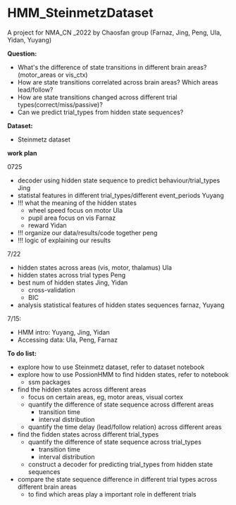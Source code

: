 # HMM_SteinmetzDataset
A project for NMA_CN _2022 by Chaosfan group (Farnaz, Jing, Peng, Ula, Yidan, Yuyang)

**Question:**
- What's the difference of state transitions in different brain areas? (motor_areas or vis_ctx)
- How are state transitions correlated across brain areas? Which areas lead/follow?
- How are state transitions changed across different trial types(correct/miss/passive)? 
- Can we predict trial_types from hidden state sequences?

**Dataset:**
- Steinmetz dataset

**work plan**

0725
- decoder using hidden state sequence to predict behaviour/trial_types  Jing
- statistal features in different trial_types/different event_periods   Yuyang
- !!! what the meaning of the hidden states
    - wheel speed focus on motor    Ula
    - pupil area focus on vis        Farnaz
    - reward   Yidan
- !!! organize our data/results/code together  peng
- !!! logic of explaining our results

7/22
- hidden states across areas (vis, motor, thalamus) Ula
- hidden states across trial types  Peng
- best num of hidden states  Jing, Yidan
    - cross-validation
    - BIC
- analysis statistical features of hidden states sequences farnaz, Yuyang

7/15:
- HMM intro: Yuyang, Jing, Yidan
- Accessing data: Ula, Peng, Farnaz

**To do list:**
- explore how to use Steinmetz dataset, refer to dataset notebook
- explore how to use PossionHMM to find hidden states, refer to notebook
    - ssm packages
- find the hidden states across different areas
    - focus on certain areas, eg, motor areas, visual cortex
    - quantify the difference of state sequence across different areas
        - transition time
        - interval distribution
    - quantify the time delay (lead/follow relation) across different areas
- find the fidden states across different trial_types
    - quantify the difference of state sequence across trial_types
        - transition time
        - interval distribution
    - construct a decoder for predicting trial_types from hidden state sequences
- compare the state sequence difference in different trial types across different brain areas
    - to find which areas play a important role in defferent trials